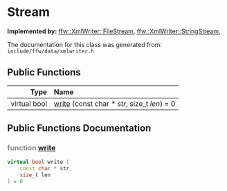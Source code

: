 Stream
===================================


**Implemented by:** [ffw::XmlWriter::FileStream](ffw_XmlWriter_FileStream.html), [ffw::XmlWriter::StringStream](ffw_XmlWriter_StringStream.html), 

The documentation for this class was generated from: `include/ffw/data/xmlwriter.h`



## Public Functions

| Type | Name |
| -------: | :------- |
|  virtual bool | [write](#26345587) (const char * _str_, size_t _len_) = 0  |


## Public Functions Documentation

### <span style="opacity:0.5;">function</span> <a id="26345587" href="#26345587">write</a>

```cpp
virtual bool write (
    const char * str,
    size_t len
) = 0 
```





